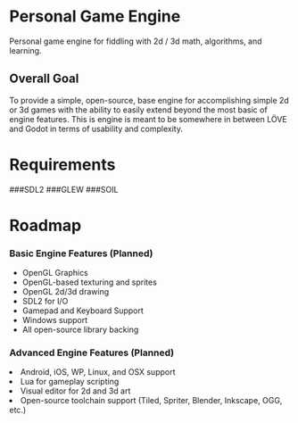 # Personal Game Engine
Personal game engine for fiddling with 2d / 3d math, algorithms, and learning.

## Overall Goal
To provide a simple, open-source, base engine for accomplishing simple 2d or 3d games with the ability to easily extend beyond the most basic of engine features. This is engine is meant to be somewhere in between LÖVE and Godot in terms of usability and complexity.

# Requirements
###SDL2
###GLEW
###SOIL

# Roadmap

### Basic Engine Features (Planned)
<ul>
<li>OpenGL Graphics </li>
<li>OpenGL-based texturing and sprites </li>
<li>OpenGL 2d/3d drawing </li>
<li>SDL2 for I/O </li>
<li>Gamepad and Keyboard Support</li>
<li>Windows support</li>
<li>All open-source library backing</li>
</ul>

### Advanced Engine Features (Planned)
<li>Android, iOS, WP, Linux, and OSX support</li>
<li>Lua for gameplay scripting</li>
<li>Visual editor for 2d and 3d art</li>
<li>Open-source toolchain support (Tiled, Spriter, Blender, Inkscape, OGG, etc.)</li>
